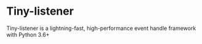 # Tiny-listener

Tiny-listener is a lightning-fast, high-performance event handle framework with Python 3.6+




